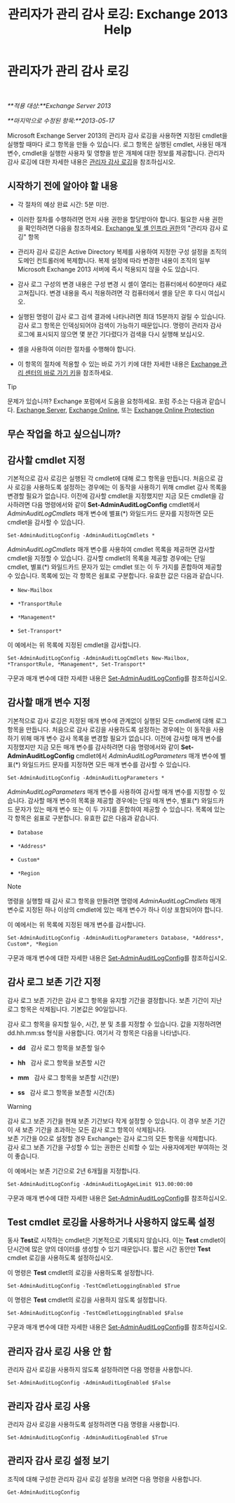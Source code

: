 ﻿---
title: '관리자가 관리 감사 로깅: Exchange 2013 Help'
TOCTitle: 관리자가 관리 감사 로깅
ms:assetid: 15c284c0-b8e6-42ca-9913-7c59fdb6885d
ms:mtpsurl: https://technet.microsoft.com/ko-kr/library/Dd335109(v=EXCHG.150)
ms:contentKeyID: 50555944
ms.date: 05/22/2018
mtps_version: v=EXCHG.150
ms.translationtype: MT
---

# 관리자가 관리 감사 로깅

 

_**적용 대상:**Exchange Server 2013_

_**마지막으로 수정된 항목:**2013-05-17_

Microsoft Exchange Server 2013의 관리자 감사 로깅을 사용하면 지정된 cmdlet을 실행할 때마다 로그 항목을 만들 수 있습니다. 로그 항목은 실행된 cmdlet, 사용된 매개 변수, cmdlet을 실행한 사용자 및 영향을 받은 개체에 대한 정보를 제공합니다. 관리자 감사 로깅에 대한 자세한 내용은 [관리자 감사 로깅](administrator-audit-logging-exchange-2013-help.md)을 참조하십시오.

## 시작하기 전에 알아야 할 내용

  - 각 절차의 예상 완료 시간: 5분 미만.

  - 이러한 절차를 수행하려면 먼저 사용 권한을 할당받아야 합니다. 필요한 사용 권한을 확인하려면 다음을 참조하세요. [Exchange 및 셸 인프라 권한](exchange-and-shell-infrastructure-permissions-exchange-2013-help.md)의 "관리자 감사 로깅" 항목

  - 관리자 감사 로깅은 Active Directory 복제를 사용하여 지정한 구성 설정을 조직의 도메인 컨트롤러에 복제합니다. 복제 설정에 따라 변경한 내용이 조직의 일부 Microsoft Exchange 2013 서버에 즉시 적용되지 않을 수도 있습니다.

  - 감사 로그 구성의 변경 내용은 구성 변경 시 셸이 열리는 컴퓨터에서 60분마다 새로 고쳐집니다. 변경 내용을 즉시 적용하려면 각 컴퓨터에서 셸을 닫은 후 다시 여십시오.

  - 실행된 명령이 감사 로그 검색 결과에 나타나려면 최대 15분까지 걸릴 수 있습니다. 감사 로그 항목은 인덱싱되어야 검색이 가능하기 때문입니다. 명령이 관리자 감사 로그에 표시되지 않으면 몇 분간 기다렸다가 검색을 다시 실행해 보십시오.

  - 셸을 사용하여 이러한 절차를 수행해야 합니다.

  - 이 항목의 절차에 적용할 수 있는 바로 가기 키에 대한 자세한 내용은 [Exchange 관리 센터의 바로 가기 키](keyboard-shortcuts-in-the-exchange-admin-center-exchange-online-protection-help.md)을 참조하세요.


> [!TIP]
> 문제가 있습니까? Exchange 포럼에서 도움을 요청하세요. 포럼 주소는 다음과 같습니다. <A href="https://go.microsoft.com/fwlink/p/?linkid=60612">Exchange Server</A>, <A href="https://go.microsoft.com/fwlink/p/?linkid=267542">Exchange Online</A>, 또는 <A href="https://go.microsoft.com/fwlink/p/?linkid=285351">Exchange Online Protection</A>



## 무슨 작업을 하고 싶으십니까?

## 감사할 cmdlet 지정

기본적으로 감사 로깅은 실행된 각 cmdlet에 대해 로그 항목을 만듭니다. 처음으로 감사 로깅을 사용하도록 설정하는 경우에는 이 동작을 사용하기 위해 cmdlet 감사 목록을 변경할 필요가 없습니다. 이전에 감사할 cmdlet을 지정했지만 지금 모든 cmdlet을 감사하려면 다음 명령에서와 같이 **Set-AdminAuditLogConfig** cmdlet에서 *AdminAuditLogCmdlets* 매개 변수에 별표(\*) 와일드카드 문자를 지정하면 모든 cmdlet을 감사할 수 있습니다.

    Set-AdminAuditLogConfig -AdminAuditLogCmdlets *

*AdminAuditLogCmdlets* 매개 변수를 사용하여 cmdlet 목록을 제공하면 감사할 cmdlet을 지정할 수 있습니다. 감사할 cmdlet의 목록을 제공할 경우에는 단일 cmdlet, 별표(\*) 와일드카드 문자가 있는 cmdlet 또는 이 두 가지를 혼합하여 제공할 수 있습니다. 목록에 있는 각 항목은 쉼표로 구분합니다. 유효한 값은 다음과 같습니다.

  - `New-Mailbox`

  - `*TransportRule`

  - `*Management*`

  - `Set-Transport*`

이 예에서는 위 목록에 지정된 cmdlet을 감사합니다.

    Set-AdminAuditLogConfig -AdminAuditLogCmdlets New-Mailbox, *TransportRule, *Management*, Set-Transport*

구문과 매개 변수에 대한 자세한 내용은 [Set-AdminAuditLogConfig](https://technet.microsoft.com/ko-kr/library/dd298169\(v=exchg.150\))를 참조하십시오.

## 감사할 매개 변수 지정

기본적으로 감사 로깅은 지정된 매개 변수에 관계없이 실행된 모든 cmdlet에 대해 로그 항목을 만듭니다. 처음으로 감사 로깅을 사용하도록 설정하는 경우에는 이 동작을 사용하기 위해 매개 변수 감사 목록을 변경할 필요가 없습니다. 이전에 감사할 매개 변수를 지정했지만 지금 모든 매개 변수를 감사하려면 다음 명령에서와 같이 **Set-AdminAuditLogConfig** cmdlet에서 *AdminAuditLogParameters* 매개 변수에 별표(\*) 와일드카드 문자를 지정하면 모든 매개 변수를 감사할 수 있습니다.

    Set-AdminAuditLogConfig -AdminAuditLogParameters *

*AdminAuditLogParameters* 매개 변수를 사용하여 감사할 매개 변수를 지정할 수 있습니다. 감사할 매개 변수의 목록을 제공할 경우에는 단일 매개 변수, 별표(\*) 와일드카드 문자가 있는 매개 변수 또는 이 두 가지를 혼합하여 제공할 수 있습니다. 목록에 있는 각 항목은 쉼표로 구분합니다. 유효한 값은 다음과 같습니다.

  - `Database`

  - `*Address*`

  - `Custom*`

  - `*Region`


> [!NOTE]
> 명령을 실행할 때 감사 로그 항목을 만들려면 명령에 <EM>AdminAuditLogCmdlets</EM> 매개 변수로 지정된 하나 이상의 cmdlet에 있는 매개 변수가 하나 이상 포함되어야 합니다.



이 예에서는 위 목록에 지정된 매개 변수를 감사합니다.

    Set-AdminAuditLogConfig -AdminAuditLogParameters Database, *Address*, Custom*, *Region

구문과 매개 변수에 대한 자세한 내용은 [Set-AdminAuditLogConfig](https://technet.microsoft.com/ko-kr/library/dd298169\(v=exchg.150\))를 참조하십시오.

## 감사 로그 보존 기간 지정

감사 로그 보존 기간은 감사 로그 항목을 유지할 기간을 결정합니다. 보존 기간이 지난 로그 항목은 삭제됩니다. 기본값은 90일입니다.

감사 로그 항목을 유지할 일수, 시간, 분 및 초를 지정할 수 있습니다. 값을 지정하려면 dd.hh.mm:ss 형식을 사용합니다. 여기서 각 항목은 다음을 나타냅니다.

  - **dd**   감사 로그 항목을 보존할 일수

  - **hh**   감사 로그 항목을 보존할 시간

  - **mm**   감사 로그 항목을 보존할 시간(분)

  - **ss**   감사 로그 항목을 보존할 시간(초)


> [!WARNING]
> 감사 로그 보존 기간을 현재 보존 기간보다 작게 설정할 수 있습니다. 이 경우 보존 기간이 새 보존 기간을 초과하는 모든 감사 로그 항목이 삭제됩니다.<BR>보존 기간을 0으로 설정할 경우 Exchange는 감사 로그의 모든 항목을 삭제합니다.<BR>감사 로그 보존 기간을 구성할 수 있는 권한은 신뢰할 수 있는 사용자에게만 부여하는 것이 좋습니다.



이 예에서는 보존 기간으로 2년 6개월을 지정합니다.

    Set-AdminAuditLogConfig -AdminAuditLogAgeLimit 913.00:00:00

구문과 매개 변수에 대한 자세한 내용은 [Set-AdminAuditLogConfig](https://technet.microsoft.com/ko-kr/library/dd298169\(v=exchg.150\))를 참조하십시오.

## Test cmdlet 로깅을 사용하거나 사용하지 않도록 설정

동사 **Test**로 시작하는 cmdlet은 기본적으로 기록되지 않습니다. 이는 **Test** cmdlet이 단시간에 많은 양의 데이터를 생성할 수 있기 때문입니다. 짧은 시간 동안만 **Test** cmdlet 로깅을 사용하도록 설정하십시오.

이 명령은 **Test** cmdlet의 로깅을 사용하도록 설정합니다.

    Set-AdminAuditLogConfig -TestCmdletLoggingEnabled $True

이 명령은 **Test** cmdlet의 로깅을 사용하지 않도록 설정합니다.

    Set-AdminAuditLogConfig -TestCmdletLoggingEnabled $False

구문과 매개 변수에 대한 자세한 내용은 [Set-AdminAuditLogConfig](https://technet.microsoft.com/ko-kr/library/dd298169\(v=exchg.150\))를 참조하십시오.

## 관리자 감사 로깅 사용 안 함

관리자 감사 로깅을 사용하지 않도록 설정하려면 다음 명령을 사용합니다.

    Set-AdminAuditLogConfig -AdminAuditLogEnabled $False

## 관리자 감사 로깅 사용

관리자 감사 로깅을 사용하도록 설정하려면 다음 명령을 사용합니다.

    Set-AdminAuditLogConfig -AdminAuditLogEnabled $True

## 관리자 감사 로깅 설정 보기

조직에 대해 구성한 관리자 감사 로깅 설정을 보려면 다음 명령을 사용합니다.

    Get-AdminAuditLogConfig

